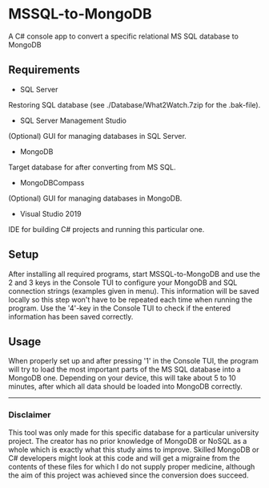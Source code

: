 # MSSQL-to-MongoDB

A C# console app to convert a specific relational MS SQL database to MongoDB

## Requirements

- SQL Server

Restoring SQL database (see ./Database/What2Watch.7zip for the .bak-file).

- SQL Server Management Studio

(Optional) GUI for managing databases in SQL Server.

- MongoDB

Target database for after converting from MS SQL.

- MongoDBCompass

(Optional) GUI for managing databases in MongoDB.

- Visual Studio 2019

IDE for building C# projects and running this particular one.

## Setup

After installing all required programs, start MSSQL-to-MongoDB and use the 2 and 3 keys in the Console TUI to configure your MongoDB and SQL connection strings (examples given in menu). This information will be saved locally so this step won't have to be repeated each time when running the program. Use the '4'-key in the Console TUI to check if the entered information has been saved correctly.

## Usage

When properly set up and after pressing '1' in the Console TUI, the program will try to load the most important parts of the MS SQL database into a MongoDB one. Depending on your device, this will take about 5 to 10 minutes, after which all data should be loaded into MongoDB correctly.

---

### Disclaimer

This tool was only made for this specific database for a particular university project. The creator has no prior knowledge of MongoDB or NoSQL as a whole which is exactly what this study aims to improve. Skilled MongoDB or C# developers might look at this code and will get a migraine from the contents of these files for which I do not supply proper medicine, although the aim of this project was achieved since the conversion does succeed.
